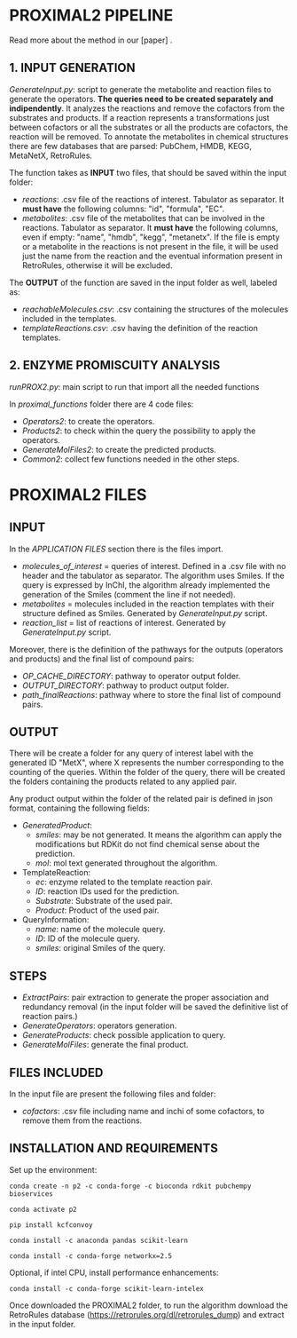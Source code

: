 # PROXIMAL2 PIPELINE

Read more about the method in our [paper] .

## 1. INPUT GENERATION

*GenerateInput.py*: script to generate the metabolite and reaction files to generate the operators. **The queries need to be created separately and indipendently**. It analyzes the reactions and remove the cofactors from the substrates and products. If a reaction represents a transformations just between cofactors or all the substrates or all the products are cofactors, the reaction will be removed. To annotate the metabolites in chemical structures there are few databases that are parsed: PubChem, HMDB, KEGG, MetaNetX, RetroRules.
					
The function takes as **INPUT** two files, that should be saved within the input folder:
					
- *reactions*: .csv file of the reactions of interest. Tabulator as separator. It **must have** the following columns: "id", "formula", "EC".
- *metabolites*: .csv file of the metabolites that can be involved in the reactions. Tabulator as separator. It **must have** the following columns, even if empty: "name", "hmdb", "kegg", "metanetx". If the file is empty or a metabolite in the reactions is not present in the file, it will be used just the name from the reaction and the eventual information present in RetroRules, otherwise it will be excluded.
					
The **OUTPUT** of the function are saved in the input folder as well, labeled as:
- *reachableMolecules.csv*: .csv containing the structures of the molecules included in the templates.
- *templateReactions.csv*: .csv having the definition of the reaction templates.
						
## 2. ENZYME PROMISCUITY ANALYSIS

*runPROX2.py*: main script to run that import all the needed functions

In *proximal_functions* folder there are 4 code files:
- *Operators2*: to create the operators.
- *Products2*: to check within the query the possibility to apply the operators.
- *GenerateMolFiles2*: to create the predicted products.
- *Common2*: collect few functions needed in the other steps.

# PROXIMAL2 FILES

## INPUT

In the *APPLICATION FILES* section there is the files import.
- *molecules_of_interest* = queries of interest. Defined in a .csv file with no header and the tabulator as separator. The algorithm uses Smiles. If the query is expressed by InChI, the algorithm already implemented the generation of the Smiles (comment the line if not needed).
- *metabolites* = molecules included in the reaction templates with their structure defined as Smiles. Generated by *GenerateInput.py* script.
- *reaction_list* = list of reactions of interest. Generated by *GenerateInput.py* script.
	
Moreover, there is the definition of the pathways for the outputs (operators and products) and the final list of compound pairs:
- *OP_CACHE_DIRECTORY*: pathway to operator output folder.
- *OUTPUT_DIRECTORY*: pathway to product output folder.
- *path_finalReactions*: pathway where to store the final list of compound pairs.

## OUTPUT

There will be create a folder for any query of interest label with the generated ID "MetX", where X represents the number corresponding to the counting of the queries.
Within the folder of the query, there will be created the folders containing the products related to any applied pair.

Any product output within the folder of the related pair is defined in json format, containing the following fields:
- *GeneratedProduct*:
	- *smiles*: may be not generated. It means the algorithm can apply the modifications but RDKit do not find chemical sense about the prediction.
	- *mol*: mol text generated throughout the algorithm.
- TemplateReaction:
	- *ec*: enzyme related to the template reaction pair.
	- *ID*: reaction IDs used for the prediction.
	- *Substrate*: Substrate of the used pair.
	- *Product*: Product of the used pair.
- QueryInformation:
	- *name*: name of the molecule query.
	- *ID*: ID of the molecule query.
	- *smiles*: original Smiles of the query.

## STEPS

- *ExtractPairs*: pair extraction to generate the proper association and redundancy removal (in the input folder will be saved the definitive list of reaction pairs.)
- *GenerateOperators*: operators generation.
- *GenerateProducts*: check possible application to query.
- *GenerateMolFiles*: generate the final product.

## FILES INCLUDED

In the input file are present the following files and folder:
- *cofactors*: .csv file including name and inchi of some cofactors, to remove them from the reactions.
 
## INSTALLATION AND REQUIREMENTS

Set up the environment:
```
conda create -n p2 -c conda-forge -c bioconda rdkit pubchempy bioservices
```
```
conda activate p2
```
```
pip install kcfconvoy
```
```
conda install -c anaconda pandas scikit-learn
```
```
conda install -c conda-forge networkx=2.5
```
Optional, if intel CPU, install performance enhancements:
```
conda install -c conda-forge scikit-learn-intelex
```

Once downloaded the PROXIMAL2 folder, to run the algorithm download the RetroRules database (https://retrorules.org/dl/retrorules_dump) and extract in the input folder.


